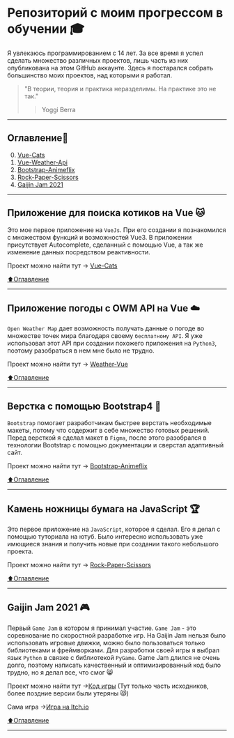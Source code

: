 # Репозиторий с моим прогрессом в обучении 🎓
Я увлекаюсь программированием с 14 лет. За все время я успел сделать множество различных проектов, лишь часть из них опубликована на этом GitHub аккаунте. Здесь я постарался собрать большинство моих проектов, над которыми я работал.
> "В теории, теория и практика неразделимы. На практике это не так."
> > Yoggi Berra

____
## Оглавление📝

0. [Vue-Cats](#Приложение-для-поиска-котиков-на-Vue-�)
1. [Vue-Weather-Api](#Приложение-погоды-с-OWM-API-на-Vue)
2. [Bootstrap-Animeflix](#Верстка-с-помощью-Bootstrap4)
3. [Rock-Paper-Scissors](#Камень-ножницы-бумага-на-JavaScript)
4. [Gaijin Jam 2021](#Gaijin-Jam-2021)

____

## Приложение для поиска котиков на Vue 🐱
Это мое первое приложение на `VueJs`. При его создании я познакомился с множеством функций и возможностей Vue3. В приложении присутствует Autocomplete, сделанный с помощью Vue, а так же изменение данных посредством реактивности.

Проект можно найти тут -> [Vue-Cats](https://github.com/objoracoda/vue3-cats)

[:arrow_up:Оглавление](#Оглавление📝)
____

## Приложение погоды с OWM API на Vue ☁️
`Open Weather Map` дает возможность получать данные о погоде во множестве точек мира благодаря своему `бесплатному API`. Я уже использовал этот API при создании похожего приложения на `Python3`, поэтому разобраться в нем мне было не трудно. 

Проект можно найти тут -> [Weather-Vue](https://github.com/objoracoda/vue-weather-api)

[:arrow_up:Оглавление](#Оглавление)
____

## Верстка с помощью Bootstrap4 💾
`Bootstrap` помогает разработчикам быстрее верстать необходимые макеты, потому что содержит в себе множество готовых решений. Перед версткой я сделал макет в `Figma`, после этого разобрался в технологии Bootstrap с помощью документации и сверстал адаптивный сайт.

Проект можно найти тут -> [Bootstrap-Animeflix](https://github.com/objoracoda/bootstrap-animeflix-page)

[:arrow_up:Оглавление](#Оглавление)
____

## Камень ножницы бумага на JavaScript 🏆
Это первое приложение на `JavaScript`, которое я сделал. Его я делал с помощью туториала на ютуб. Было интересно использовать уже имющиеся знания и получить новые при создании такого небольшого проекта.

Проект можно найти тут -> [Rock-Paper-Scissors](https://github.com/tarasovdev/Rock-Paper-Scissors)

[:arrow_up:Оглавление](#Оглавление)

____

## Gaijin Jam 2021 🎮
Первый `Game Jam` в котором я принимал участие. `Game Jam` - это соревнование по скоростной разработке игр. На  Gaijin Jam нельзя было использовать игровые движки, можно было пользоваться только библиотеками и фреймворками. Для разработки своей игры я выбрал язык `Python` в связке с библиотекой `PyGame`. Game Jam длился не очень долго, поэтому написать качественный и оптимизированный код было трудно, но я делал все, что смог 😸

Проект можно найти тут ->[Код игры](https://github.com/tarasovdev/StepByStep) (Тут только часть исходников, более поздние версии были утеряны 😾)

Сама игра ->[Игра на Itch.io](https://olegozavr10.itch.io/stepbystep)

[:arrow_up:Оглавление](#Оглавление)

____
